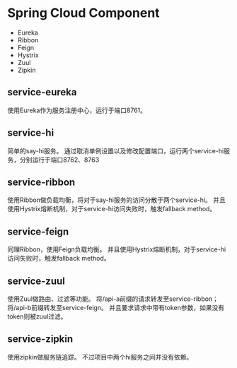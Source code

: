 # Spring Cloud Component

- Eureka
- Ribbon
- Feign
- Hystrix
- Zuul
- Zipkin

## service-eureka

使用Eureka作为服务注册中心，运行于端口8761。

## service-hi

简单的say-hi服务。
通过取消单例设置以及修改配置端口，运行两个service-hi服务，分别运行于端口8762、8763

## service-ribbon

使用Ribbon做负载均衡，将对于say-hi服务的访问分散于两个service-hi。
并且使用Hystrix熔断机制，对于service-hi访问失败时，触发fallback method。

## service-feign

同理Ribbon，使用Feign负载均衡。
并且使用Hystrix熔断机制，对于service-hi访问失败时，触发fallback method。

## service-zuul

使用Zuul做路由、过滤等功能。
将/api-a前缀的请求转发至service-ribbon；将/api-b前缀转发至service-feign。
并且要求请求中带有token参数，如果没有token则被zuul过滤。

## service-zipkin

使用zipkin做服务链追踪。
不过项目中两个hi服务之间并没有依赖。


